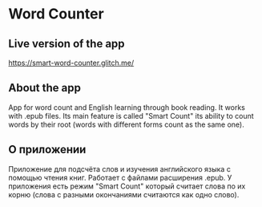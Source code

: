 # Word Counter
## Live version of the app
https://smart-word-counter.glitch.me/
## About the app
App for word count and English learning through book reading. It works with .epub files. Its main feature is called "Smart Count" its ability to count words by their root (words with different forms count as the same one).
## О приложении
Приложение для подсчёта слов и изучения английского языка с помощью чтения книг. Работает с файлами расширения .epub. У приложения есть режим "Smart Count" который считает слова по их корню (слова с разными окончаниями считаются как одно слово).
